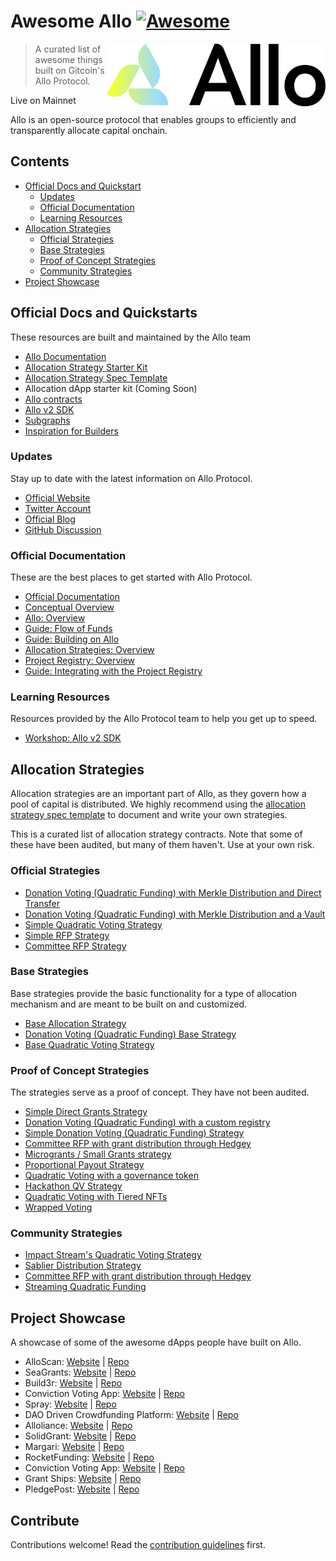 # Awesome Allo [![Awesome](https://awesome.re/badge.svg)](https://awesome.re)

[ <img src="./static/lockup.svg" alt="Logo" width="350" height="100" align="right"> ](https://allo.gitcoin.co/?utm_source=awesome-allo&utm_medium=referral&utm_content=Allo)

> A curated list of awesome things built on Gitcoin&#39;s Allo Protocol.

Live on Mainnet

Allo is an open-source protocol that enables groups to efficiently and transparently allocate capital onchain.

## Contents

- [Official Docs and Quickstart](#official-docs-and-quickstarts)
  - [Updates](#updates)
  - [Official Documentation](#official-documentation)
  - [Learning Resources](#learning-resources)
- [Allocation Strategies](#allocation-strategies)
  - [Official Strategies](#official-strategies)
  - [Base Strategies](#base-strategies)
  - [Proof of Concept Strategies](#proof-of-concept-strategies)
  - [Community Strategies](#community-strategies)
- [Project Showcase](#project-showcase)

## Official Docs and Quickstarts

These resources are built and maintained by the Allo team

- [Allo Documentation](https://docs.allo.gitcoin.co/)
- [Allocation Strategy Starter Kit](https://github.com/allo-protocol/strategy-starter)
- [Allocation Strategy Spec Template](https://github.com/allo-protocol/allo-v2/blob/main/contracts/strategies/SpecTemplate.md)
- Allocation dApp starter kit (Coming Soon)
- [Allo contracts](https://github.com/allo-protocol/allo-v2/tree/main/contracts)
- [Allo v2 SDK](https://github.com/allo-protocol/allo-v2-sdk)
- [Subgraphs](https://github.com/allo-protocol/allo-v2-graph)
- [Inspiration for Builders](https://gitcoin.notion.site/Inspiration-for-builders-dc30da5f05964bdb948b22aba324d4a2)

### Updates

Stay up to date with the latest information on Allo Protocol.

- [ Official Website ](https://allo.gitcoin.co/?utm_source=awesome-allo&utm_medium=referral&utm_content=Allo)
- [ Twitter Account ](https://twitter.com/alloprotocol)
- [ Official Blog ](https://docs.allo.gitcoin.co/blog)
- [GitHub Discussion](https://github.com/orgs/allo-protocol/discussions)

### Official Documentation

These are the best places to get started with Allo Protocol.

- [Official Documentation](https://docs.allo.gitcoin.co/)
- [Conceptual Overview](https://docs.allo.gitcoin.co/overview)
- [Allo: Overview](https://docs.allo.gitcoin.co/allo)
- [Guide: Flow of Funds](https://docs.allo.gitcoin.co/allo/flow-of-funds)
- [Guide: Building on Allo](https://docs.allo.gitcoin.co/allo/building-on-allo)
- [Allocation Strategies: Overview](https://docs.allo.gitcoin.co/strategies)
- [Project Registry: Overview](https://docs.allo.gitcoin.co/project-registry)
- [Guide: Integrating with the Project Registry](https://docs.allo.gitcoin.co/project-registry/integrating-with-the-project-registry)

### Learning Resources

Resources provided by the Allo Protocol team to help you get up to speed.

- [Workshop: Allo v2 SDK](https://github.com/allo-protocol/allo-sdk-workshop-1)

## Allocation Strategies

Allocation strategies are an important part of Allo, as they govern how a pool
of capital is distributed. We highly recommend using the [allocation strategy
spec
template](https://github.com/allo-protocol/allo-v2/blob/main/contracts/strategies/SpecTemplate.md)
to document and write your own strategies.

This is a curated list of allocation strategy contracts. Note that some of these
have been audited, but many of them haven't. Use at your own risk. 

### Official Strategies

- [Donation Voting (Quadratic Funding) with Merkle Distribution and Direct
    Transfer](https://github.com/allo-protocol/allo-v2/tree/main/contracts/strategies/donation-voting-merkle-distribution-direct-transfer)
- [Donation Voting (Quadratic Funding) with Merkle Distribution and a Vault](https://github.com/allo-protocol/allo-v2/tree/main/contracts/strategies/donation-voting-merkle-distribution-vault)
- [Simple Quadratic Voting Strategy](https://github.com/allo-protocol/allo-v2/tree/main/contracts/strategies/qv-simple)
- [Simple RFP Strategy](https://github.com/allo-protocol/allo-v2/tree/main/contracts/strategies/rfp-simple)
- [Committee RFP Strategy](https://github.com/allo-protocol/allo-v2/tree/main/contracts/strategies/rfp-committee)

### Base Strategies

Base strategies provide the basic functionality for a type of allocation
mechanism and are meant to be built on and customized.

- [Base Allocation Strategy](https://github.com/allo-protocol/allo-v2/blob/main/contracts/strategies/BaseStrategy.sol)
- [Donation Voting (Quadratic Funding) Base Strategy](https://github.com/allo-protocol/allo-v2/tree/main/contracts/strategies/donation-voting-merkle-base)
- [Base Quadratic Voting Strategy](https://github.com/allo-protocol/allo-v2/tree/main/contracts/strategies/qv-base)

### Proof of Concept Strategies

The strategies serve as a proof of concept. They have not been audited.

- [Simple Direct Grants Strategy](https://github.com/allo-protocol/allo-v2/tree/main/contracts/strategies/_poc/direct-grants-simple)
- [Donation Voting (Quadratic Funding) with a custom registry](https://github.com/allo-protocol/allo-v2/tree/main/contracts/strategies/_poc/donation-voting-custom-registry)
- [Simple Donation Voting (Quadratic Funding) Strategy](https://github.com/allo-protocol/allo-v2/tree/main/contracts/strategies/_poc/donation-voting)
- [Committee RFP with grant distribution through Hedgey](https://github.com/allo-protocol/allo-v2/tree/main/contracts/strategies/_poc/hedgey)
- [Microgrants / Small Grants strategy](https://github.com/allo-protocol/allo-v2/tree/main/contracts/strategies/_poc/micro-grants)
- [Proportional Payout Strategy](https://github.com/allo-protocol/allo-v2/tree/main/contracts/strategies/_poc/proportional-payout)
- [Quadratic Voting with a governance token](https://github.com/allo-protocol/allo-v2/tree/main/contracts/strategies/_poc/qv-governance)
- [Hackathon QV Strategy](https://github.com/allo-protocol/allo-v2/tree/main/contracts/strategies/_poc/qv-hackathon)
- [Quadratic Voting with Tiered NFTs](https://github.com/allo-protocol/allo-v2/tree/main/contracts/strategies/_poc/qv-nft-tiered)
- [Wrapped Voting](https://github.com/allo-protocol/allo-v2/tree/main/contracts/strategies/_poc/wrapped-voting-nftmint)

### Community Strategies

- [Impact Stream's Quadratic Voting Strategy](https://github.com/allo-protocol/allo-v2/tree/main/contracts/strategies/_poc/qv-impact-stream)
- [Sablier Distribution Strategy](https://github.com/allo-protocol/allo-v2/tree/main/contracts/strategies/_poc/sablier-v2)
- [Committee RFP with grant distribution through Hedgey](https://github.com/allo-protocol/allo-v2/tree/main/contracts/strategies/_poc/hedgey)
- [Streaming Quadratic Funding](https://github.com/allo-protocol/allo-v2/tree/main/contracts/strategies/_poc/sqf-superfluid)

## Project Showcase

A showcase of some of the awesome dApps people have built on Allo.

- AlloScan: [Website](https://datalatte.com/) | [Repo](https://github.com/datalatte-ai)
- SeaGrants: [Website](https://datalatte.com/) | [Repo](https://github.com/datalatte-ai)
- Build3r: [Website](https://datalatte.com/) | [Repo](https://github.com/datalatte-ai)
- Conviction Voting App: [Website]() | [Repo]()
- Spray: [Website]() | [Repo]()
- DAO Driven Crowdfunding Platform: [Website]() | [Repo]()
- Alloliance: [Website]() | [Repo]()
- SolidGrant: [Website]() | [Repo]()
- Margari: [Website]() | [Repo]()
- RocketFunding: [Website]() | [Repo]()
- Conviction Voting App: [Website](https://gardens-v2.vercel.app/gardens) | [Repo](https://github.com/1Hive/gardens-v2)
- Grant Ships: [Website](https://hackmd.io/c_rMYiFOTO2zA4fi4gfASw) | [Repo](https://github.com/DAOmasons/allo-v2/tree/grantShips)
- PledgePost: [Website](https://v2-interface-sigma.vercel.app/) | [Repo](https://github.com/PledgePost/v2Interface)

## Contribute

Contributions welcome! Read the [contribution guidelines](contributing.md) first.
